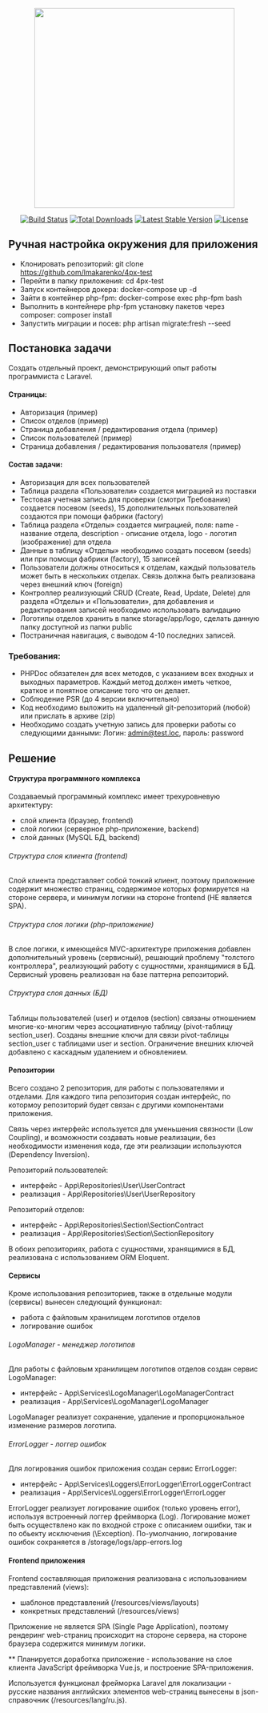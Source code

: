 <p align="center"><img src="https://res.cloudinary.com/dtfbvvkyp/image/upload/v1566331377/laravel-logolockup-cmyk-red.svg" width="400"></p>

<p align="center">
<a href="https://travis-ci.org/laravel/framework"><img src="https://travis-ci.org/laravel/framework.svg" alt="Build Status"></a>
<a href="https://packagist.org/packages/laravel/framework"><img src="https://poser.pugx.org/laravel/framework/d/total.svg" alt="Total Downloads"></a>
<a href="https://packagist.org/packages/laravel/framework"><img src="https://poser.pugx.org/laravel/framework/v/stable.svg" alt="Latest Stable Version"></a>
<a href="https://packagist.org/packages/laravel/framework"><img src="https://poser.pugx.org/laravel/framework/license.svg" alt="License"></a>
</p>

## Ручная настройка окружения для приложения

- Клонировать репозиторий: git clone https://github.com/lmakarenko/4px-test
- Перейти в папку приложения: cd 4px-test
- Запуск контейнеров докера: docker-compose up -d
- Зайти в контейнер php-fpm: docker-compose exec php-fpm bash
- Выполнить в контейнере php-fpm установку пакетов через composer: composer install
- Запустить миграции и посев: php artisan migrate:fresh --seed

## Постановка задачи

Создать отдельный проект, демонстрирующий опыт работы программиста с Laravel.

#### Страницы:
- Авторизация (пример)
- Список отделов (пример)
- Страница добавления / редактирования отдела (пример)
- Список пользователей (пример)
- Страница добавления / редактирования пользователя (пример)

#### Состав задачи:
- Авторизация для всех пользователей
- Таблица раздела «Пользователи» создается миграцией из поставки
- Тестовая учетная запись для проверки (смотри Требования) создается посевом (seeds), 15 дополнительных пользователей создаются при помощи фабрики (factory)
- Таблица раздела «Отделы» создается миграцией, поля: name - название отдела, description - описание отдела, logo - логотип (изображение) для отдела
- Данные в таблицу «Отделы» необходимо создать посевом (seeds) или при помощи фабрики (factory), 15 записей
- Пользователи должны относиться к отделам, каждый пользователь может быть в нескольких отделах. Связь должна быть реализована через внешний ключ (foreign)
- Контроллер реализующий CRUD (Create, Read, Update, Delete) для раздела «Отделы» и «Пользователи», для добавления и редактирования записей необходимо использовать валидацию
- Логотипы отделов хранить в папке storage/app/logo, сделать данную папку доступной из папки public
- Постраничная навигация, с выводом 4-10 последних записей.

### Требования:
- PHPDoc обязателен для всех методов, с указанием всех входных и выходных параметров. Каждый метод должен иметь четкое, краткое и понятное описание того что он делает.
- Соблюдение PSR (до 4 версии включительно)
- Код необходимо выложить на удаленный git-репозиторий (любой) или прислать в архиве (zip)
- Необходимо создать учетную запись для проверки работы со следующими данными: Логин: admin@test.loc, пароль: password

## Решение

#### Структура программного комплекса
Создаваемый программный комплекс имеет трехуровневую архитектуру:
- слой клиента (браузер, frontend)
- слой логики (серверное php-приложение, backend)
- слой данных (MySQL БД, backend)

###### Структура слоя клиента (frontend)
Слой клиента представляет собой тонкий клиент, поэтому приложение содержит множество страниц, содержимое которых формируется на стороне сервера, и минимум логики на стороне frontend (НЕ является SPA).

###### Структура слоя логики (php-приложение)
В слое логики, к имеющейся MVC-архитектуре приложения добавлен дополнительный уровень (сервисный), решающий проблему "толстого контроллера", реализующий работу с сущностями, хранящимися в БД.
Сервисный уровень реализован на базе паттерна репозиторий.

###### Структура слоя данных (БД)
Таблицы пользователей (user) и отделов (section) связаны отношением многие-ко-многим через ассоциативную таблицу (pivot-таблицу section_user).
Созданы внешние ключи для связи pivot-таблицы section_user с таблицами user и section. Ограничение внешних ключей добавлено с каскадным удалением и обновлением.

#### Репозитории
Всего создано 2 репозитория, для работы с пользователями и отделами. Для каждого типа репозитория создан интерфейс, по котормоу репозиторий будет связан с другими компонентами приложения.

Связь через интерфейс используется для уменьшения связности (Low Coupling), и возможности создавать новые реализации, без необходимости изменения кода, где эти реализации используются (Dependency Inversion). 

Репозиторий пользователей:
- интерфейс - App\Repositories\User\UserContract
- реализация - App\Repositories\User\UserRepository

Репозиторий отделов:
- интерфейс - App\Repositories\Section\SectionContract
- реализация - App\Repositories\Section\SectionRepository

В обоих репозиториях, работа с сущностями, хранящимися в БД, реализована с использованием ORM Eloquent.

#### Сервисы
Кроме использования репозиториев, также в отдельные модули (сервисы) вынесен следующий функционал:
- работа с файловым хранилищем логотипов отделов
- логирование ошибок

###### LogoManager - менеджер логотипов
Для работы с файловым хранилищем логотипов отделов создан сервис LogoManager:
 
- интерфейс - App\Services\LogoManager\LogoManagerContract
- реализация - App\Services\LogoManager\LogoManager

LogoManager реализует сохранение, удаление и пропорциональное изменение размеров логотипа.

###### ErrorLogger - логгер ошибок
Для логирования ошибок приложения создан сервис ErrorLogger: 

- интерфейс - App\Services\Loggers\ErrorLogger\ErrorLoggerContract
- реализация - App\Services\Loggers\ErrorLogger\ErrorLogger

ErrorLogger реализует логирование ошибок (только уровень error), используя встроенный логгер фреймворка (Log).
Логирование может быть осуществлено как по входной строке с описанием ошибки, так и по обьекту исключения (\Exception).
По-умолчанию, логирование ошибок сохраняется в /storage/logs/app-errors.log

#### Frontend приложения

Frontend составляющая приложения реализована с использованием представлений (views):
- шаблонов представлений (/resources/views/layouts)
- конкретных представлений (/resources/views)

Приложение не является SPA (Single Page Application), поэтому рендеринг web-страниц происходит на стороне сервера, на стороне браузера содержится минимум логики.

** Планируется доработка приложение - использование на слое клиента JavaScript фреймворка Vue.js, и построение SPA-приложения.

Используется функционал фрейморка Laravel для локализации - русские названия английских элементов web-страниц вынесены в json-справочник (/resources/lang/ru.js).

